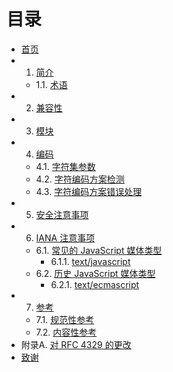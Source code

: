 目录
================
- [首页](index.md)
- 1. [简介](Section1/1.md)
    - 1.1. [术语](Section1/1.1.md)
- 2. [兼容性](Section2/2.md)
- 3. [模块](Section3/3.md)
- 4. [编码](Section4/4.md)
    - 4.1. [字符集参数](Section4/4.1.md)
    - 4.2. [字符编码方案检测](Section4/4.2.md)
    - 4.3. [字符编码方案错误处理](Section4/4.3.md)
- 5. [安全注意事项](Section5/5.md)
- 6. [IANA 注意事项](Section6/6.md)
    - 6.1. [常见的 JavaScript 媒体类型](Section6/6.1.md)
        - 6.1.1. [text/javascript](Section6/6.1.1.md)
    - 6.2. [历史 JavaScript 媒体类型](Section6/6.2.md)
        - 6.2.1. [text/ecmascript](Section6/6.2.1.md)
- 7. [参考](Section7/7.md)
    - 7.1. [规范性参考](Section7/7.1.md)
    - 7.2. [内容性参考](Section7/7.2.md)
- 附录A. [对 RFC 4329 的更改](AppendixA/Changes-from-RFC-4329.md)
- [致谢](Acknowledgements/Acknowledgements.md)